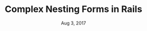 ---
title: Complex Nesting Forms in Rails
date: Aug 3, 2017
desc: "Rails offers a way to create, edit and destroy models belonging to a parent model. I’m going to show you how to implement this in your Rails app."
link: "https://medium.com/@oliviazyc/complex-nesting-forms-in-rails-631b369be0de"
---
